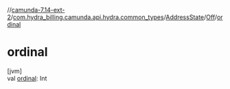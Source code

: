//[camunda-7.14-ext-2](../../../../index.md)/[com.hydra_billing.camunda.api.hydra.common_types](../../index.md)/[AddressState](../index.md)/[Off](index.md)/[ordinal](ordinal.md)

# ordinal

[jvm]\
val [ordinal](ordinal.md): Int
